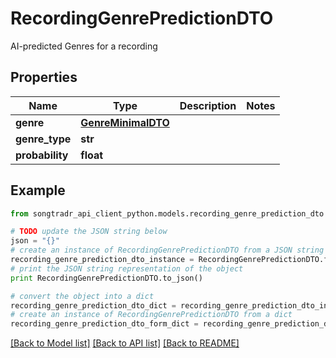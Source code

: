 # RecordingGenrePredictionDTO

AI-predicted Genres for a recording

## Properties
Name | Type | Description | Notes
------------ | ------------- | ------------- | -------------
**genre** | [**GenreMinimalDTO**](GenreMinimalDTO.md) |  | 
**genre_type** | **str** |  | 
**probability** | **float** |  | 

## Example

```python
from songtradr_api_client_python.models.recording_genre_prediction_dto import RecordingGenrePredictionDTO

# TODO update the JSON string below
json = "{}"
# create an instance of RecordingGenrePredictionDTO from a JSON string
recording_genre_prediction_dto_instance = RecordingGenrePredictionDTO.from_json(json)
# print the JSON string representation of the object
print RecordingGenrePredictionDTO.to_json()

# convert the object into a dict
recording_genre_prediction_dto_dict = recording_genre_prediction_dto_instance.to_dict()
# create an instance of RecordingGenrePredictionDTO from a dict
recording_genre_prediction_dto_form_dict = recording_genre_prediction_dto.from_dict(recording_genre_prediction_dto_dict)
```
[[Back to Model list]](../README.md#documentation-for-models) [[Back to API list]](../README.md#documentation-for-api-endpoints) [[Back to README]](../README.md)


